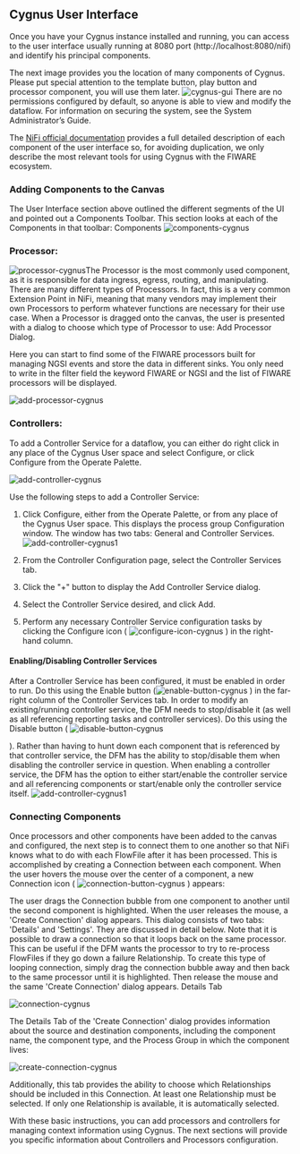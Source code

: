 ## Cygnus User Interface

Once you have your Cygnus instance installed and running, you can access to  the
user interface usually running at 8080 port (http://localhost:8080/nifi) and identify his principal components.

The next image provides you the location of many components of Cygnus. Please put special 
attention to the template button, play button and processor component, you will use them later.
![cygnus-gui](../images/cygnus-toolbar-components.png)
There are no permissions configured by default, so anyone is able to view and modify the dataflow. 
For information on securing the system, see the System Administrator’s Guide.

The [NiFi official documentation](https://nifi.apache.org/docs/nifi-docs/html/user-guide.html#introduction)
provides a full detailed description
of each component of the user interface so, for avoiding duplication, we only describe the most relevant tools for using Cygnus with the FIWARE ecosystem.

### Adding Components to the Canvas

The User Interface section above outlined the different segments of the UI and pointed out a Components Toolbar. This section looks at each of the Components in that toolbar:
Components
![components-cygnus](../images/components.png)

###  Processor: 
![processor-cygnus](../images/iconProcessor.png)The Processor is the most commonly used component, as it is responsible for data ingress, egress, routing, and manipulating. There are many different types of Processors. In fact, this is a very common Extension Point in NiFi, meaning that many vendors may implement their own Processors to perform whatever functions are necessary for their use case. When a Processor is dragged onto the canvas, the user is presented with a dialog to choose which type of Processor to use:
Add Processor Dialog.

Here you can start to find some of the FIWARE processors built for managing
NGSI events and store the data in different sinks. You only
need to write in the filter field the keyword FIWARE or NGSI and the list of
FIWARE processors will be displayed.

![add-processor-cygnus](../images/add-processor.png)

### Controllers:

To add a Controller Service for a dataflow, you can either do right click in any place of the Cygnus User space and select Configure, or click Configure from the Operate Palette.

![add-controller-cygnus](../images/process-group-configuration-options.png)



Use the following steps to add a Controller Service:

1. Click Configure, either from the Operate Palette, or from any place of the Cygnus User space. This displays the process group Configuration window. The window has two tabs: General and Controller Services.  
![add-controller-cygnus1](../images/process-group-controller-services-scope.png)


2. From the Controller Configuration page, select the Controller Services tab.

3. Click the "+" button to display the Add Controller Service dialog.

4. Select the Controller Service desired, and click Add.

5. Perform any necessary Controller Service configuration tasks by clicking the Configure icon (
![configure-icon-cygnus](../images/iconConfigure.png)
) in the right-hand column.


#### Enabling/Disabling Controller Services

After a Controller Service has been configured, it must be enabled in order to run. Do this using the Enable button 
(![enable-button-cygnus](../images/iconEnable.png)
) in the far-right column of the Controller Services tab. In order to modify an existing/running controller service, the DFM needs to stop/disable it (as well as all referencing reporting tasks and controller services). Do this using the Disable button (
![disable-button-cygnus](../images/iconDisable.png)

). Rather than having to hunt down each component that is referenced by that controller service, the DFM has the ability to stop/disable them when disabling the controller service in question. When enabling a controller service, the DFM has the option to either start/enable the controller service and all referencing components or start/enable only the controller service itself.
![add-controller-cygnus1](../images/enable-controller-service-scope.png)

### Connecting Components

Once processors and other components have been added to the canvas and configured, the next step is to connect them to one another so that NiFi knows what to do with each FlowFile after it has been processed. This is accomplished by creating a Connection between each component. When the user hovers the mouse over the center of a component, a new Connection icon ( ![connection-button-cygnus](../images/addConnect.png) ) appears:


The user drags the Connection bubble from one component to another until the second component is highlighted. When the user releases the mouse, a 'Create Connection' dialog appears. This dialog consists of two tabs: 'Details' and 'Settings'. They are discussed in detail below. Note that it is possible to draw a connection so that it loops back on the same processor. This can be useful if the DFM wants the processor to try to re-process FlowFiles if they go down a failure Relationship. To create this type of looping connection, simply drag the connection bubble away and then back to the same processor until it is highlighted. Then release the mouse and the same 'Create Connection' dialog appears.
Details Tab

![connection-cygnus](../images/processor-connection-bubble.png)


The Details Tab of the 'Create Connection' dialog provides information about the source and destination components, including the component name, the component type, and the Process Group in which the component lives:


![create-connection-cygnus](../images/create-connection.png)


Additionally, this tab provides the ability to choose which Relationships should be included in this Connection. At least one Relationship must be selected. If only one Relationship is available, it is automatically selected.

With these basic instructions, you can add processors and controllers for managing context information using Cygnus. The next sections
will provide you specific information about Controllers and Processors configuration.
